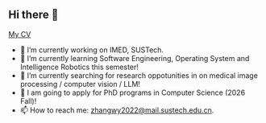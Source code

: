 ## Hi there 👋

<!--
**V1Zhang/V1Zhang** is a ✨ _special_ ✨ repository because its `README.md` (this file) appears on your GitHub profile.
-->

[My CV](https://github.com/V1Zhang/V1Zhang/edit/main/CV-Weiyi_Zhang.pdf)

- 🔭 I’m currently working on IMED, SUSTech.
- 🌱 I’m currently learning Software Engineering, Operating System and Intelligence Robotics this semester!
- 🤞 I’m currently searching for research oppotunities in on medical image processing / computer vision / LLM!
- 🤝 I am going to apply for PhD programs in Computer Science (2026 Fall)!
- 📫 How to reach me: zhangwy2022@mail.sustech.edu.cn.

<!--  
[![V1Zhang's GitHub stats](https://github-readme-stats.vercel.app/api?username=V1Zhang&show_icons=true&theme=vue)](https://github.com/anuraghazra/github-readme-stats)
-->
